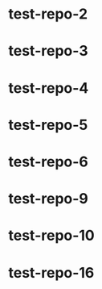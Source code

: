 # test-repo-2
# test-repo-3
# test-repo-4
# test-repo-5
# test-repo-6
# test-repo-9
# test-repo-10
# test-repo-16
